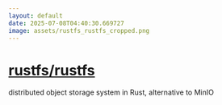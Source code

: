 ```yaml
---
layout: default
date: 2025-07-08T04:40:30.669727
image: assets/rustfs_rustfs_cropped.png
---
```


# [rustfs/rustfs](https://github.com/rustfs/rustfs)

distributed object storage system in Rust, alternative to MinIO
